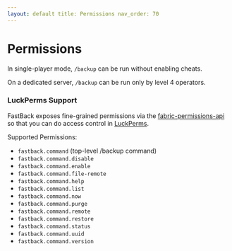 ```yaml
---
layout: default title: Permissions nav_order: 70
---
```


# Permissions

In single-player mode, `/backup` can be run without enabling cheats.

On a dedicated server, `/backup` can be run only by level 4 operators.

### LuckPerms Support

FastBack exposes fine-grained permissions via
the [fabric-permissions-api](https://github.com/lucko/fabric-permissions-api)
so that you can do access control in [LuckPerms](https://luckperms.net/).

Supported Permissions:

* `fastback.command` (top-level /backup command)
* `fastback.command.disable`
* `fastback.command.enable`
* `fastback.command.file-remote`
* `fastback.command.help`
* `fastback.command.list`
* `fastback.command.now`
* `fastback.command.purge`
* `fastback.command.remote`
* `fastback.command.restore`
* `fastback.command.status`
* `fastback.command.uuid`
* `fastback.command.version`      
